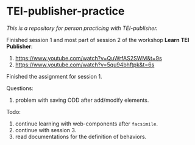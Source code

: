 # TEI-publisher-practice

*This is a repository for person practicing with TEI-publisher.*

Finished session 1 and most part of session 2 of the workshop **Learn TEI Publisher**:
1. https://www.youtube.com/watch?v=QuWrfAS2SWM&t=9s 
2. https://www.youtube.com/watch?v=5qu94bhftpk&t=6s 

Finished the assignment for session 1.

Questions:
1. problem with saving ODD after add/modify elements.

Todo:
1. continue learning with web-components after `facsimile`.
2. continue with session 3.
3. read documentations for the definition of behaviors.
